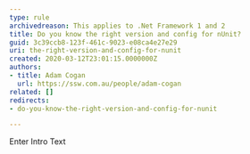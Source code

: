 ```yaml
---
type: rule
archivedreason: This applies to .Net Framework 1 and 2
title: Do you know the right version and config for nUnit?
guid: 3c39ccb8-123f-461c-9023-e08ca4e27e29
uri: the-right-version-and-config-for-nunit
created: 2020-03-12T23:01:15.0000000Z
authors:
- title: Adam Cogan
  url: https://ssw.com.au/people/adam-cogan
related: []
redirects:
- do-you-know-the-right-version-and-config-for-nunit

---
```



Enter Intro Text
<br><excerpt class='endintro'></excerpt><br>



